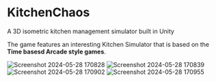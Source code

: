 # KitchenChaos
A 3D isometric kitchen management simulator built in Unity

The game features an interesting Kitchen Simulator that is based on the **Time basesd Arcade style games**.

![Screenshot 2024-05-28 170828](https://github.com/Tetrakistfs/KtichenChaos/assets/78267844/f8179f90-9c02-4d92-bef4-3c70b14aee4a)
![Screenshot 2024-05-28 170839](https://github.com/Tetrakistfs/KtichenChaos/assets/78267844/0c90c2c0-4546-4e97-97d6-5d3803505d2c)
![Screenshot 2024-05-28 170902](https://github.com/Tetrakistfs/KtichenChaos/assets/78267844/059cb34d-5328-4e87-86d9-7ec88d770ba4)
![Screenshot 2024-05-28 170955](https://github.com/Tetrakistfs/KtichenChaos/assets/78267844/077a10c0-07fe-4ba0-bf82-36efee510ff9)
